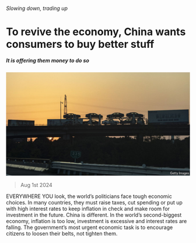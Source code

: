 ###### Slowing down, trading up

# To revive the economy, China wants consumers to buy better stuff 

##### It is offering them money to do so 

![image](images/20240803_CNP502.jpg) 

> Aug 1st 2024 

EVERYWHERE YOU look, the world’s politicians face tough economic choices. In many countries, they must raise taxes, cut spending or put up with high interest rates to keep inflation in check and make room for investment in the future. China is different. In the world’s second-biggest economy, inflation is too low, investment is excessive and interest rates are falling. The government’s most urgent economic task is to encourage citizens to loosen their belts, not tighten them.

